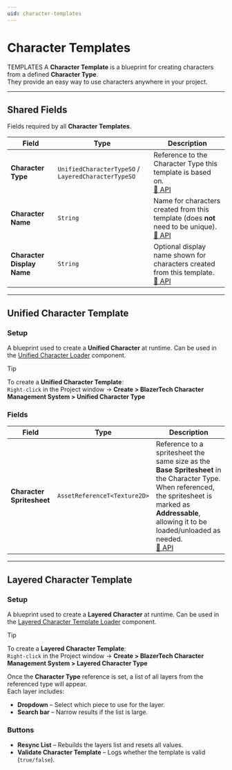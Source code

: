 ```yaml
---
uid: character-templates
---
```


# Character Templates
TEMPLATES
A **Character Template** is a blueprint for creating characters from a defined **Character Type**.  
They provide an easy way to use characters anywhere in your project.

---

## Shared Fields

Fields required by all **Character Templates**.

| Field | Type | Description |
|-------|------|-------------|
| **Character Type** | `UnifiedCharacterTypeSO` / `LayeredCharacterTypeSO` | Reference to the Character Type this template is based on.<br>[🔗 API](xref:BlazerTech.CharacterManagement.Characters.CharacterTemplateBaseSO`2.CharacterType) |
| **Character Name** | `String` | Name for characters created from this template (does **not** need to be unique).<br>[🔗 API](xref:BlazerTech.CharacterManagement.Characters.CharacterTemplateBaseSO`2.CharacterName) |
| **Character Display Name** | `String` | Optional display name shown for characters created from this template.<br>[🔗 API](xref:BlazerTech.CharacterManagement.Characters.CharacterTemplateBaseSO`2.CharacterDisplayName) |

---

## Unified Character Template

### Setup

A blueprint used to create a **Unified Character** at runtime. Can be used in the [Unified Character Loader](xref:character-usage#unified-character-loader) component.

> [!TIP]  
> To create a **Unified Character Template**:  
> `Right-click` in the Project window → **Create > BlazerTech Character Management System > Unified Character Type**

### Fields

| Field | Type | Description |
|-------|------|-------------|
| **Character Spritesheet** | `AssetReferenceT<Texture2D>` | Reference to a spritesheet the same size as the **Base Spritesheet** in the Character Type. When referenced, the spritesheet is marked as **Addressable**, allowing it to be loaded/unloaded as needed.<br>[🔗 API](xref:BlazerTech.CharacterManagement.Characters.UnifiedCharacterTemplateSO.CharacterSpritesheet) |

---

## Layered Character Template

### Setup

A blueprint used to create a **Layered Character** at runtime. Can be used in the [Layered Character Template Loader](xref:character-usage#layered-character-template-loader) component.

> [!TIP]  
> To create a **Layered Character Template**:  
> `Right-click` in the Project window → **Create > BlazerTech Character Management System > Layered Character Type**

Once the **Character Type** reference is set, a list of all layers from the referenced type will appear.  
Each layer includes:  
- **Dropdown** – Select which piece to use for the layer.  
- **Search bar** – Narrow results if the list is large.  

### Buttons
- **Resync List** – Rebuilds the layers list and resets all values.  
- **Validate Character Template** – Logs whether the template is valid (`true/false`).  
